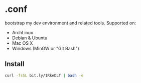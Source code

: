 # .conf

bootstrap my dev environment and related tools. Supported on:

* ArchLinux
* Debian & Ubuntu
* Mac OS X
* Windows (MinGW or "Git Bash")

## Install

```bash
curl -fsSL bit.ly/1RkeDLT | bash -e
```
